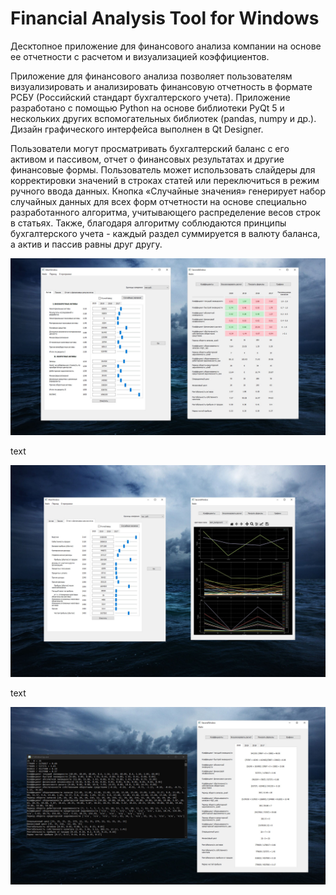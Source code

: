 # Financial Analysis Tool for Windows
Десктопное приложение для финансового анализа компании на основе ее отчетности c расчетом и визуализацией коэффициентов. 

Приложение для финансового анализа позволяет пользователям визуализировать и анализировать финансовую отчетность в формате РСБУ (Российский стандарт бухгалтерского учета). Приложение разработано с помощью Python на основе библиотеки PyQt 5 и нескольких других вспомогательных библиотек (pandas, numpy и др.). Дизайн графического интерфейса выполнен в Qt Designer.

Пользователи могут просматривать бухгалтерский баланс с его активом и пассивом, отчет о финансовых результатах и другие финансовые формы. Пользователь может использовать слайдеры для корректировки значений в строках статей или переключиться в режим ручного ввода данных. Кнопка «Случайные значения» генерирует набор случайных данных для всех форм отчетности на основе специально разработанного алгоритма, учитывающего распределение весов строк в статьях. Также, благодаря алгоритму соблюдаются принципы бухгалтерского учета - каждый раздел суммируется в валюту баланса, а актив и пассив равны друг другу.

![alt text](https://github.com/DmitryKostin/financial-analysis-visualizer/blob/main/promo_1.jpg?raw=true)

text

![alt text](https://github.com/DmitryKostin/financial-analysis-visualizer/blob/main/promo_2.jpg?raw=true)

text

![alt text](https://github.com/DmitryKostin/financial-analysis-visualizer/blob/main/promo_3.jpg?raw=true)
